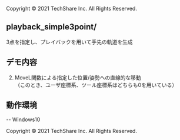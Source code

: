 Copyright © 2021 TechShare Inc. All Rights Reserved.

## playback_simple3point/
3点を指定し、プレイバックを用いて手先の軌道を生成

## デモ内容
2. MoveL関数による指定した位置/姿勢への直線的な移動  
（このとき、ユーザ座標系、ツール座標系はどちらも0を用いている）

## 動作環境
-- Windows10 

Copyright © 2021 TechShare Inc. All Rights Reserved.
